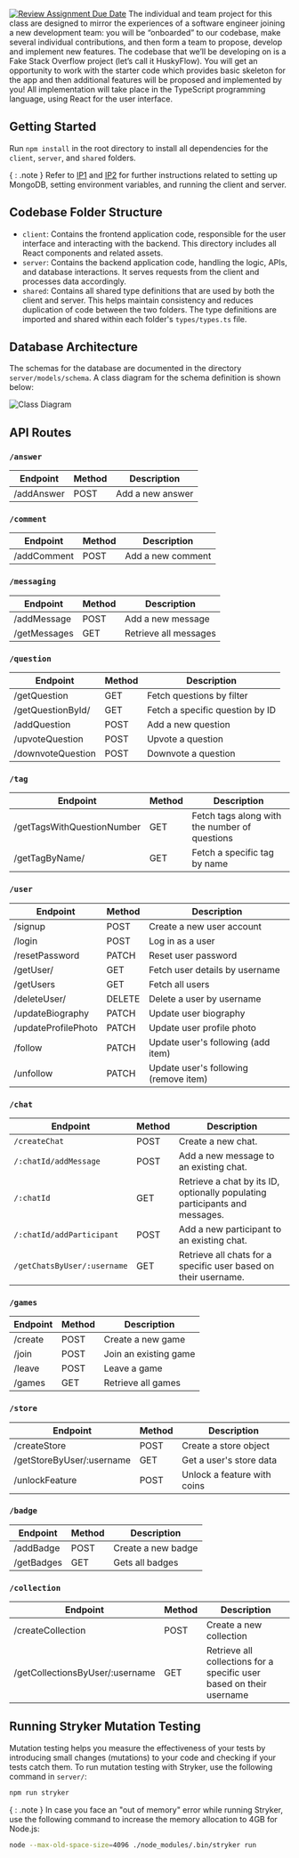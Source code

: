 [![Review Assignment Due Date](https://classroom.github.com/assets/deadline-readme-button-22041afd0340ce965d47ae6ef1cefeee28c7c493a6346c4f15d667ab976d596c.svg)](https://classroom.github.com/a/fE-a_qEp)
The individual and team project for this class are designed to mirror the experiences of a software engineer joining a new development team: you will be “onboarded” to our codebase, make several individual contributions, and then form a team to propose, develop and implement new features. The codebase that we’ll be developing on is a Fake Stack Overflow project (let’s call it HuskyFlow). You will get an opportunity to work with the starter code which provides basic skeleton for the app and then additional features will be proposed and implemented by you! All implementation will take place in the TypeScript programming language, using React for the user interface.

## Getting Started

Run `npm install` in the root directory to install all dependencies for the `client`, `server`, and `shared` folders.

{ : .note } Refer to [IP1](https://neu-se.github.io/CS4530-Spring-2025/assignments/ip1) and [IP2](https://neu-se.github.io/CS4530-Spring-2025/assignments/ip2) for further instructions related to setting up MongoDB, setting environment variables, and running the client and server.

## Codebase Folder Structure

- `client`: Contains the frontend application code, responsible for the user interface and interacting with the backend. This directory includes all React components and related assets.
- `server`: Contains the backend application code, handling the logic, APIs, and database interactions. It serves requests from the client and processes data accordingly.
- `shared`: Contains all shared type definitions that are used by both the client and server. This helps maintain consistency and reduces duplication of code between the two folders. The type definitions are imported and shared within each folder's `types/types.ts` file.

## Database Architecture

The schemas for the database are documented in the directory `server/models/schema`.
A class diagram for the schema definition is shown below:

![Class Diagram](class-diagram.png)

## API Routes

### `/answer`

| Endpoint   | Method | Description      |
| ---------- | ------ | ---------------- |
| /addAnswer | POST   | Add a new answer |

### `/comment`

| Endpoint    | Method | Description       |
| ----------- | ------ | ----------------- |
| /addComment | POST   | Add a new comment |

### `/messaging`

| Endpoint     | Method | Description           |
| ------------ | ------ | --------------------- |
| /addMessage  | POST   | Add a new message     |
| /getMessages | GET    | Retrieve all messages |

### `/question`

| Endpoint          | Method | Description                     |
| ----------------- | ------ | ------------------------------- |
| /getQuestion      | GET    | Fetch questions by filter       |
| /getQuestionById/ | GET    | Fetch a specific question by ID |
| /addQuestion      | POST   | Add a new question              |
| /upvoteQuestion   | POST   | Upvote a question               |
| /downvoteQuestion | POST   | Downvote a question             |

### `/tag`

| Endpoint                   | Method | Description                                   |
| -------------------------- | ------ | --------------------------------------------- |
| /getTagsWithQuestionNumber | GET    | Fetch tags along with the number of questions |
| /getTagByName/             | GET    | Fetch a specific tag by name                  |

### `/user`

| Endpoint            | Method | Description                           |
| ------------------- | ------ | ------------------------------------- |
| /signup             | POST   | Create a new user account             |
| /login              | POST   | Log in as a user                      |
| /resetPassword      | PATCH  | Reset user password                   |
| /getUser/           | GET    | Fetch user details by username        |
| /getUsers           | GET    | Fetch all users                       |
| /deleteUser/        | DELETE | Delete a user by username             |
| /updateBiography    | PATCH  | Update user biography                 |
| /updateProfilePhoto | PATCH  | Update user profile photo             |
| /follow             | PATCH  | Update user's following (add item)    |
| /unfollow           | PATCH  | Update user's following (remove item) |

### `/chat`

| Endpoint                    | Method | Description                                                                 |
| --------------------------- | ------ | --------------------------------------------------------------------------- |
| `/createChat`               | POST   | Create a new chat.                                                          |
| `/:chatId/addMessage`       | POST   | Add a new message to an existing chat.                                      |
| `/:chatId`                  | GET    | Retrieve a chat by its ID, optionally populating participants and messages. |
| `/:chatId/addParticipant`   | POST   | Add a new participant to an existing chat.                                  |
| `/getChatsByUser/:username` | GET    | Retrieve all chats for a specific user based on their username.             |

### `/games`

| Endpoint | Method | Description           |
| -------- | ------ | --------------------- |
| /create  | POST   | Create a new game     |
| /join    | POST   | Join an existing game |
| /leave   | POST   | Leave a game          |
| /games   | GET    | Retrieve all games    |

### `/store`

| Endpoint                  | Method | Description                 |
| ------------------------- | ------ | --------------------------- |
| /createStore              | POST   | Create a store object       |
| /getStoreByUser/:username | GET    | Get a user's store data     |
| /unlockFeature            | POST   | Unlock a feature with coins |

### `/badge`

| Endpoint   | Method | Description        |
| ---------- | ------ | ------------------ |
| /addBadge  | POST   | Create a new badge |
| /getBadges | GET    | Gets all badges    |

### `/collection`

| Endpoint                        | Method | Description                                                          |
| ------------------------------- | ------ | -------------------------------------------------------------------- |
| /createCollection               | POST   | Create a new collection                                              |
| /getCollectionsByUser/:username | GET    | Retrieve all collections for a specific user based on their username |

## Running Stryker Mutation Testing

Mutation testing helps you measure the effectiveness of your tests by introducing small changes (mutations) to your code and checking if your tests catch them. To run mutation testing with Stryker, use the following command in `server/`:

```sh
npm run stryker
```

{ : .note } In case you face an "out of memory" error while running Stryker, use the following command to increase the memory allocation to 4GB for Node.js:

```sh
node --max-old-space-size=4096 ./node_modules/.bin/stryker run
```
